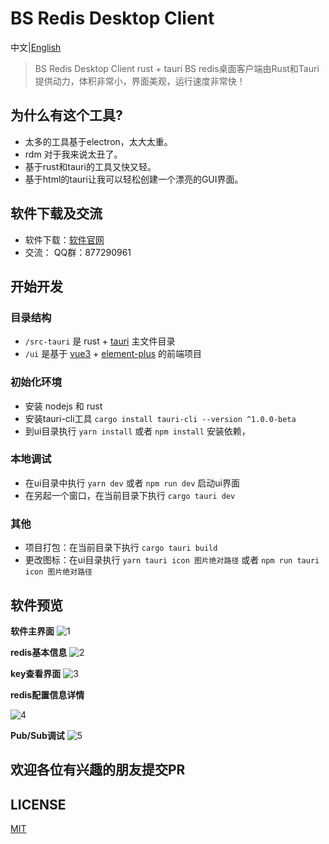 # BS Redis Desktop Client

中文|[English](./readme.md)

> BS Redis Desktop Client rust + tauri
> BS redis桌面客户端由Rust和Tauri提供动力，体积非常小，界面美观，运行速度非常快！

## 为什么有这个工具?

* 太多的工具基于electron，太大太重。
* rdm 对于我来说太丑了。
* 基于rust和tauri的工具又快又轻。
* 基于html的tauri让我可以轻松创建一个漂亮的GUI界面。

## 软件下载及交流

* 软件下载：[软件官网](http://bs.echosocket.com)
* 交流： QQ群：877290961

## 开始开发

### 目录结构

+ `/src-tauri` 是 rust + [tauri](https://tauri.studio/) 主文件目录
+ `/ui` 是基于 [vue3](https://v3.vuejs.org/) + [element-plus](https://element-plus.org/zh-CN/) 的前端项目

### 初始化环境

- 安装 nodejs 和 rust
- 安装tauri-cli工具
  `cargo install tauri-cli --version ^1.0.0-beta`
- 到ui目录执行
  `yarn install` 或者 `npm install` 安装依赖，

### 本地调试

- 在ui目录中执行 `yarn dev` 或者 `npm run dev` 启动ui界面
- 在另起一个窗口，在当前目录下执行 `cargo tauri dev`

### 其他

- 项目打包：在当前目录下执行 `cargo tauri build`
- 更改图标：在ui目录执行 `yarn tauri icon 图片绝对路径` 或者 `npm run tauri icon 图片绝对路径`


## 软件预览

**软件主界面**
![1](https://raw.githubusercontent.com/fuyoo/bs-redis-desktop-client/master/imgs/1.png)

**redis基本信息**
![2](https://raw.githubusercontent.com/fuyoo/bs-redis-desktop-client/master/imgs/2.png)

**key查看界面**
![3](https://raw.githubusercontent.com/fuyoo/bs-redis-desktop-client/master/imgs/3.png)

**redis配置信息详情**

![4](https://raw.githubusercontent.com/fuyoo/bs-redis-desktop-client/master/imgs/4.png)

**Pub/Sub调试**
![5](https://raw.githubusercontent.com/fuyoo/bs-redis-desktop-client/master/imgs/5.png)

## 欢迎各位有兴趣的朋友提交PR

## LICENSE
[MIT](./LICENSE)
